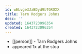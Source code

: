 ```yaml
---
id: wELvge3JaBDyd9bTGROXX
title: Tarn Rodgers Johns
desc: ''
updated: 1643723096354
created: 1643723096354
---
```



- [[person]] - Tarn Rodgers Johns
- appeared 1x at the stoa
